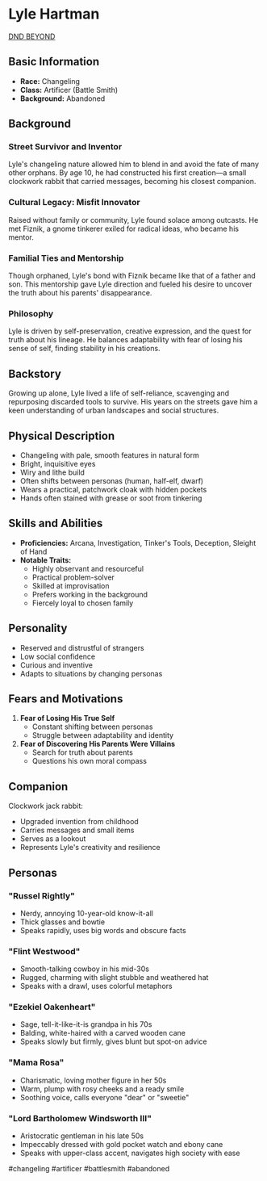 # Lyle Hartman

[DND BEYOND](https://www.dndbeyond.com/characters/132075306)
## Basic Information

- **Race:** Changeling
- **Class:** Artificer (Battle Smith)
- **Background:** Abandoned
	
## Background

### Street Survivor and Inventor

Lyle's changeling nature allowed him to blend in and avoid the fate of many other orphans. By age 10, he had constructed his first creation—a small clockwork rabbit that carried messages, becoming his closest companion.

### Cultural Legacy: Misfit Innovator

Raised without family or community, Lyle found solace among outcasts. He met Fiznik, a gnome tinkerer exiled for radical ideas, who became his mentor.

### Familial Ties and Mentorship

Though orphaned, Lyle's bond with Fiznik became like that of a father and son. This mentorship gave Lyle direction and fueled his desire to uncover the truth about his parents' disappearance.

### Philosophy

Lyle is driven by self-preservation, creative expression, and the quest for truth about his lineage. He balances adaptability with fear of losing his sense of self, finding stability in his creations.

## Backstory

Growing up alone, Lyle lived a life of self-reliance, scavenging and repurposing discarded tools to survive. His years on the streets gave him a keen understanding of urban landscapes and social structures.

## Physical Description

- Changeling with pale, smooth features in natural form
- Bright, inquisitive eyes
- Wiry and lithe build
- Often shifts between personas (human, half-elf, dwarf)
- Wears a practical, patchwork cloak with hidden pockets
- Hands often stained with grease or soot from tinkering

## Skills and Abilities

- **Proficiencies:** Arcana, Investigation, Tinker's Tools, Deception, Sleight of Hand
- **Notable Traits:**
    - Highly observant and resourceful
    - Practical problem-solver
    - Skilled at improvisation
    - Prefers working in the background
    - Fiercely loyal to chosen family

## Personality

- Reserved and distrustful of strangers
- Low social confidence
- Curious and inventive
- Adapts to situations by changing personas

## Fears and Motivations

1. **Fear of Losing His True Self**
    - Constant shifting between personas
    - Struggle between adaptability and identity
2. **Fear of Discovering His Parents Were Villains**
    - Search for truth about parents
    - Questions his own moral compass

## Companion

Clockwork jack rabbit:

- Upgraded invention from childhood
- Carries messages and small items
- Serves as a lookout
- Represents Lyle's creativity and resilience

## Personas

### "Russel Rightly"

- Nerdy, annoying 10-year-old know-it-all
- Thick glasses and bowtie
- Speaks rapidly, uses big words and obscure facts

### "Flint Westwood"

- Smooth-talking cowboy in his mid-30s
- Rugged, charming with slight stubble and weathered hat
- Speaks with a drawl, uses colorful metaphors

### "Ezekiel Oakenheart"

- Sage, tell-it-like-it-is grandpa in his 70s
- Balding, white-haired with a carved wooden cane
- Speaks slowly but firmly, gives blunt but spot-on advice

### "Mama Rosa"

- Charismatic, loving mother figure in her 50s
- Warm, plump with rosy cheeks and a ready smile
- Soothing voice, calls everyone "dear" or "sweetie"

### "Lord Bartholomew Windsworth III"

- Aristocratic gentleman in his late 50s
- Impeccably dressed with gold pocket watch and ebony cane
- Speaks with upper-class accent, navigates high society with ease

#changeling #artificer #battlesmith #abandoned